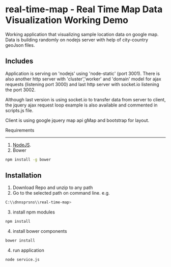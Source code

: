 real-time-map - Real Time Map Data Visualization Working Demo
=========================================================

Working application that visualizing sample location data on google map. Data is building randomly on nodejs server with help of city-country geoJson files.

Includes
-----
Application is serving on 'nodejs' using 'node-static' (port 3001). There is also another http server with 'cluster','worker' and 'domain' model for ajax requests (listening port 3000) and last http server with socket.io listening the port 3002.

Although last version is using socket.io to transfer data from server to client, the jquery ajax request loop example is also available and commented in scripts.js file.

Client is using google jquery map api gMap and bootstrap for layout.

Requirements

-----

1. [NodeJS](https://nodejs.org/en/).
2. Bower
```sh
npm install -g bower
```

Installation
-----

1. Download Repo and unzip to any path
2. Go to the selected path on command line. e.g.
```sh
C:\\dnnsprsns\\real-time-map>
```
3. install npm modules
```sh
npm install
```
4. install bower components
```sh
bower install
```
4. run application
```sh
node service.js
```
